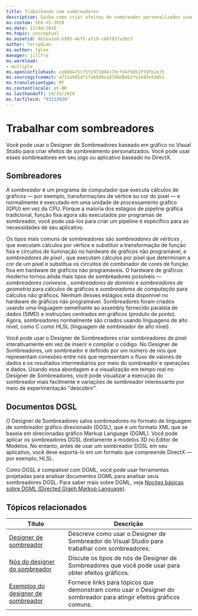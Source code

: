 ```yaml
---
title: Trabalhando com sombreadores
description: Saiba como criar efeitos de sombreador personalizados usando o designer de sombreador baseado em grafo no Visual Studio. Você pode usar sombreadores em seu jogo ou aplicativo baseado em DirectX.
ms.custom: SEO-VS-2020
ms.date: 11/04/2016
ms.topic: conceptual
ms.assetid: 6b2ea1ed-b995-4e75-af19-c68fd37a3bc5
author: TerryGLee
ms.author: tglee
manager: jillfra
ms.workload:
- multiple
ms.openlocfilehash: ce08d475c75f197180417dcf94f9d52f59fb2e7b
ms.sourcegitcommit: a731a9454f1fa6bd9a18746d8d62fe2e85e5ddb1
ms.translationtype: MT
ms.contentlocale: pt-BR
ms.lasthandoff: 10/31/2020
ms.locfileid: "93133930"
---
```

# <a name="work-with-shaders"></a>Trabalhar com sombreadores

Você pode usar o Designer de Sombreadores baseado em gráfico no Visual Studio para criar efeitos de sombreamento personalizados. Você pode usar esses sombreadores em seu jogo ou aplicativo baseado no DirectX.

## <a name="shaders"></a>Sombreadores

A *sombreador* é um programa de computador que executa cálculos de gráficos — por exemplo, transformações de vértice ou cor do pixel — e normalmente é executado em uma unidade de processamento gráfico (GPU) em vez da CPU. Porque a maioria dos estágios de pipeline gráfica tradicional, função fixa agora são executados por programas de sombreador, você pode usá-los para criar um pipeline é específico para as necessidades de seu aplicativo.

Os tipos mais comuns de sombreadores são *sombreadores de vértices* , que executam cálculos por vértice e substituir a transformação de função fixa e circuitos de iluminação no hardware de gráficos não programável, e *sombreadores de pixel* , que executam cálculos por pixel que determinam a cor de um pixel e substitua os circuitos de combinador de cores de função fixa em hardware de gráficos não programáveis. O hardware de gráficos moderno tornou ainda mais tipos de sombreadores possíveis — *sombreadores convexos* , *sombreadores de domínio* e *sombreadores de geometria* para cálculos de gráficos e *sombreadores de computação* para cálculos não gráficos. Nenhum desses estágios está disponível no hardware de gráficos não programável. Sombreadores foram criados usando uma linguagem semelhante ao assembly fornecido paralela de dados (SIMD) e instruções centrados em gráficos (produto de ponto). Agora, sombreadores normalmente são criados usando linguagens de alto nível, como C como HLSL (linguagem de sombreador de alto nível).

Você pode usar o Designer de Sombreadores criar sombreadores de pixel interativamente em vez de inserir e compilar o código. No Designer de Sombreadores, um sombreador é definido por um número de nós que representam conexões entre nós que representam o fluxo de valores de dados e os resultados intermediários por meio do sombreador e operações e dados. Usando essa abordagem e a visualização em tempo real no Designer de Sombreadores, você pode visualizar a execução do sombreador mais facilmente e variações de sombreador interessante por meio de experimentação "descobrir".

## <a name="dgsl-documents"></a>Documentos DGSL

O Designer de Sombreadores salva sombreadores no formato de linguagem de sombreador gráfico direcionado (DGSL), que é um formato XML que se baseia em direcionadas gráfico Markup Language (DGML). Você pode aplicar os sombreadores DGSL diretamente a modelos 3D no Editor de Modelos. No entanto, antes de usar um sombreador DGSL em seu aplicativo, você deve exportá-lo em um formato que compreende DirectX — por exemplo, HLSL.

Como DGSL é compatível com DGML, você pode usar ferramentas projetadas para analisar documentos DGML para analisar seus sombreadores DGSL. Para saber mais sobre DGML, veja [Noções básicas sobre DGML (Directed Graph Markup Language)](../modeling/customize-code-maps-by-editing-the-dgml-files.md).

## <a name="related-topics"></a>Tópicos relacionados

|Título|Descrição|
|-----------|-----------------|
|[Designer de sombreador](../designers/shader-designer.md)|Descreve como usar o Designer de Sombreador do Visual Studio para trabalhar com sombreadores.|
|[Nós do designer do sombreador](../designers/shader-designer-nodes.md)|Discute os tipos de nós de Designer de Sombreadores que você pode usar para obter efeitos gráficos.|
|[Exemplos do designer de sombreador](../designers/how-to-create-a-basic-color-shader.md)|Fornece links para tópicos que demonstram como usar o Designer do sombreador para atingir efeitos gráficos comuns.|
